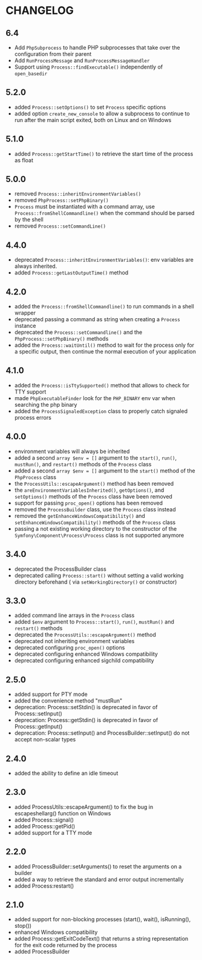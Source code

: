 CHANGELOG
=========

6.4
---

* Add `PhpSubprocess` to handle PHP subprocesses that take over the
  configuration from their parent
* Add `RunProcessMessage` and `RunProcessMessageHandler`
* Support using `Process::findExecutable()` independently of `open_basedir`

5.2.0
-----

* added `Process::setOptions()` to set `Process` specific options
* added option `create_new_console` to allow a subprocess to continue
  to run after the main script exited, both on Linux and on Windows

5.1.0
-----

* added `Process::getStartTime()` to retrieve the start time of the process as float

5.0.0
-----

* removed `Process::inheritEnvironmentVariables()`
* removed `PhpProcess::setPhpBinary()`
* `Process` must be instantiated with a command array, use `Process::fromShellCommandline()` when the command should be
  parsed by the shell
* removed `Process::setCommandLine()`

4.4.0
-----

* deprecated `Process::inheritEnvironmentVariables()`: env variables are always inherited.
* added `Process::getLastOutputTime()` method

4.2.0
-----

* added the `Process::fromShellCommandline()` to run commands in a shell wrapper
* deprecated passing a command as string when creating a `Process` instance
* deprecated the `Process::setCommandline()` and the `PhpProcess::setPhpBinary()` methods
* added the `Process::waitUntil()` method to wait for the process only for a
  specific output, then continue the normal execution of your application

4.1.0
-----

* added the `Process::isTtySupported()` method that allows to check for TTY support
* made `PhpExecutableFinder` look for the `PHP_BINARY` env var when searching the php binary
* added the `ProcessSignaledException` class to properly catch signaled process errors

4.0.0
-----

* environment variables will always be inherited
* added a second `array $env = []` argument to the `start()`, `run()`,
  `mustRun()`, and `restart()` methods of the `Process` class
* added a second `array $env = []` argument to the `start()` method of the
  `PhpProcess` class
* the `ProcessUtils::escapeArgument()` method has been removed
* the `areEnvironmentVariablesInherited()`, `getOptions()`, and `setOptions()`
  methods of the `Process` class have been removed
* support for passing `proc_open()` options has been removed
* removed the `ProcessBuilder` class, use the `Process` class instead
* removed the `getEnhanceWindowsCompatibility()` and `setEnhanceWindowsCompatibility()` methods of the `Process` class
* passing a not existing working directory to the constructor of the `Symfony\Component\Process\Process` class is not
  supported anymore

3.4.0
-----

* deprecated the ProcessBuilder class
* deprecated calling `Process::start()` without setting a valid working directory beforehand (
  via `setWorkingDirectory()` or constructor)

3.3.0
-----

* added command line arrays in the `Process` class
* added `$env` argument to `Process::start()`, `run()`, `mustRun()` and `restart()` methods
* deprecated the `ProcessUtils::escapeArgument()` method
* deprecated not inheriting environment variables
* deprecated configuring `proc_open()` options
* deprecated configuring enhanced Windows compatibility
* deprecated configuring enhanced sigchild compatibility

2.5.0
-----

* added support for PTY mode
* added the convenience method "mustRun"
* deprecation: Process::setStdin() is deprecated in favor of Process::setInput()
* deprecation: Process::getStdin() is deprecated in favor of Process::getInput()
* deprecation: Process::setInput() and ProcessBuilder::setInput() do not accept non-scalar types

2.4.0
-----

* added the ability to define an idle timeout

2.3.0
-----

* added ProcessUtils::escapeArgument() to fix the bug in escapeshellarg() function on Windows
* added Process::signal()
* added Process::getPid()
* added support for a TTY mode

2.2.0
-----

* added ProcessBuilder::setArguments() to reset the arguments on a builder
* added a way to retrieve the standard and error output incrementally
* added Process:restart()

2.1.0
-----

* added support for non-blocking processes (start(), wait(), isRunning(), stop())
* enhanced Windows compatibility
* added Process::getExitCodeText() that returns a string representation for
  the exit code returned by the process
* added ProcessBuilder

